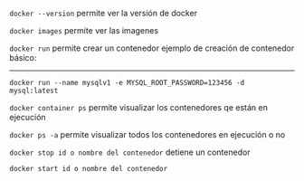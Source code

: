 `docker --version` permite ver la versión de docker

`docker images` permite ver las imagenes

`docker run` permite crear un contenedor
ejemplo de creación de contenedor básico:

---
```docker
docker run --name mysqlv1 -e MYSQL_ROOT_PASSWORD=123456 -d mysql:latest
```
`docker container ps` permite visualizar los contenedores qe están en ejecución

`docker ps -a` permite visualizar todos los contenedores en ejecución o no

`docker stop id o nombre del contenedor` 
detiene un contenedor

`docker start id o nombre del contenedor`
